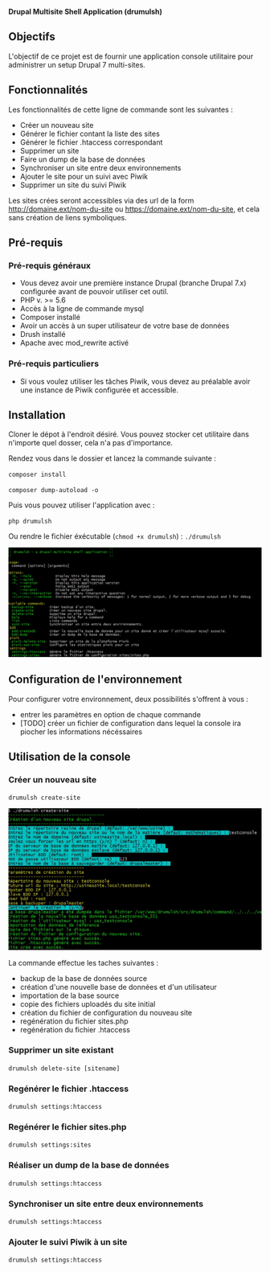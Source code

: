 **Drupal Multisite Shell Application (drumulsh)**

## Objectifs

L'objectif de ce projet est de fournir une application console utilitaire pour administrer un setup Drupal 7 multi-sites. 

## Fonctionnalités 

Les fonctionnalités de cette ligne de commande sont les suivantes : 

 * Créer un nouveau site
 * Générer le fichier contant la liste des sites
 * Générer le fichier .htaccess correspondant
 * Supprimer un site
 * Faire un dump de la base de données
 * Synchroniser un site entre deux environnements
 * Ajouter le site pour un suivi avec Piwik
 * Supprimer un site du suivi Piwik
 
 Les sites crées seront accessibles via des url de la form http://domaine.ext/nom-du-site ou https://domaine.ext/nom-du-site,
 et cela sans création de liens symboliques. 

## Pré-requis

### Pré-requis généraux

 * Vous devez avoir une première instance Drupal (branche Drupal 7.x) configurée avant de pouvoir utiliser cet outil.
 * PHP v. >= 5.6
 * Accès à la ligne de commande mysql
 * Composer installé
 * Avoir un accès à un super utilisateur de votre base de données
 * Drush installé
 * Apache avec mod_rewrite activé

### Pré-requis particuliers

 * Si vous voulez utiliser les tâches Piwik, vous devez au préalable avoir une instance de Piwik configurée et accessible.  

## Installation

Cloner le dépot à l'endroit désiré. Vous pouvez stocker cet utilitaire dans n'importe quel dosser, cela n'a pas d'importance.

Rendez vous dans le dossier et lancez la commande suivante :

`composer install`

`composer dump-autoload -o`

Puis vous pouvez utiliser l'application avec :   

`php drumulsh`

Ou rendre le fichier éxécutable (`chmod +x drumulsh`) :
`./drumulsh`

![Console Screenshot](doc/screenshot/mainconsole.jpg?raw=true "Screenshot console")

## Configuration de l'environnement

Pour configurer votre environnement, deux possibilités s'offrent à vous : 
* entrer les paramètres en option de chaque commande
* [TODO] créer un fichier de configuration dans lequel la console ira piocher les informations nécéssaires

## Utilisation de la console

### Créer un nouveau site

`drumulsh create-site`

![create-site Screenshot](doc/screenshot/create-site.jpg?raw=true "Screenshot create-site")

La commande effectue les taches suivantes : 
* backup de la base de données source
* création d'une nouvelle base de données et d'un utilisateur
* importation de la base source
* copie des fichiers uploadés du site initial
* création du fichier de configuration du nouveau site
* regénération du fichier sites.php
* regénération du fichier .htaccess

### Supprimer un site existant

`drumulsh delete-site [sitename]`

### Regénérer le fichier .htaccess

`drumulsh settings:htaccess`

### Regénérer le fichier sites.php

 `drumulsh settings:sites`
 
### Réaliser un dump de la base de données

`drumulsh settings:htaccess`

### Synchroniser un site entre deux environnements

`drumulsh settings:htaccess`

### Ajouter le suivi Piwik à un site

`drumulsh settings:htaccess`
